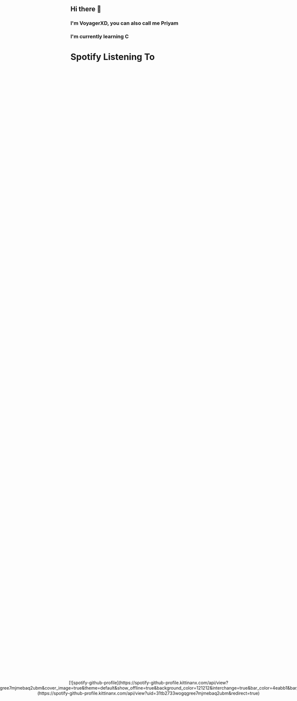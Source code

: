 ## Hi there 👋
### I'm VoyagerXD, you can also call me Priyam
### I'm currently learning C

# Spotify Listening To
<div style="display: flex; justify-content: center; align-items: center; height: 100vh;">
  <div style="text-align: center;">[![spotify-github-profile](https://spotify-github-profile.kittinanx.com/api/view?uid=31tb2733wogqgree7mjmebaq2ubm&cover_image=true&theme=default&show_offline=true&background_color=121212&interchange=true&bar_color=4eabb1&bar_color_cover=true)]
(https://spotify-github-profile.kittinanx.com/api/view?uid=31tb2733wogqgree7mjmebaq2ubm&redirect=true)
</div>
<!--
**Voyager-XD/Voyager-XD** is a ✨ _special_ ✨ repository because its `README.md` (this file) appears on your GitHub profile.

Here are some ideas to get you started:

- 🔭 I’m currently working on ...
- 🌱 I’m currently learning ...
- 👯 I’m looking to collaborate on ...
- 🤔 I’m looking for help with ...
- 💬 Ask me about ...
- 📫 How to reach me: ...
- 😄 Pronouns: ...
- ⚡ Fun fact: ...
-->
